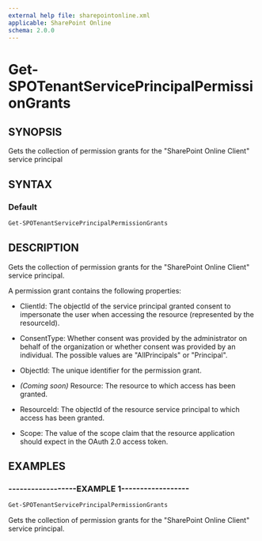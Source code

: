 ```yaml
---
external help file: sharepointonline.xml
applicable: SharePoint Online
schema: 2.0.0
---
```


# Get-SPOTenantServicePrincipalPermissionGrants

## SYNOPSIS

Gets the collection of permission grants for the "SharePoint Online Client" service principal

## SYNTAX

### Default
```powershell
Get-SPOTenantServicePrincipalPermissionGrants
```

## DESCRIPTION
Gets the collection of permission grants for the "SharePoint Online Client" service principal.

A permission grant contains the following properties:

- ClientId: The objectId of the service principal granted consent to impersonate the user when accessing the resource (represented by the resourceId).

- ConsentType: Whether consent was provided by the administrator on behalf of the organization or whether consent was provided by an individual. The possible values are "AllPrincipals" or "Principal".

- ObjectId: The unique identifier for the permission grant.

- _(Coming soon)_ Resource: The resource to which access has been granted.

- ResourceId: The objectId of the resource service principal to which access has been granted.

- Scope: The value of the scope claim that the resource application should expect in the OAuth 2.0 access token.

## EXAMPLES

### ------------------EXAMPLE 1------------------
```powershell
Get-SPOTenantServicePrincipalPermissionGrants
```

Gets the collection of permission grants for the "SharePoint Online Client" service principal.
